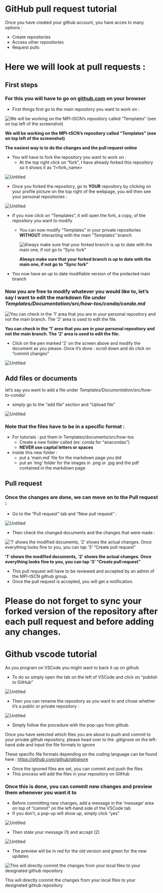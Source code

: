# GitHub pull request tutorial

Once you have created your github account, you have acces to many options : 

- Create repositories
- Access other repositories
- Request pulls

# Here we will look at pull requests :

## First steps

### **For this you will have to go on [github.com](http://github.com) on your browser**

- First things first go to the main repository you want to work on :

![**We will be working on the MPI-tSCN’s repository called “Templates” (see on top left of the screenshot)**](img/untitled.png)

**We will be working on the MPI-tSCN’s repository called “Templates” (see on top left of the screenshot)**

**The easiest way is to do the changes and the pull request online**

- You will have to fork the repository you want to work on :
    - At the top right click on “fork”, I have already forked this repository so it shows it as “<username>/<fork_name>

![Untitled](img/untitled_1.png)

- Once you forked the repository, go to **YOUR** repository by clicking on your profile picture on the top right of the webpage, you will then see your personal repositories :

![Untitled](img/untitled_2.png)

- If you now click on “Templates”, it will open the fork, a copy, of the repository you want to modify
    - You can now modify “Templates” in your private repositories **WITHOUT** interacting with the main “Templates” branch
        
        ![**Always make sure that your forked branch is up to date with the main one, if not go to “Sync fork”**](img/untitled_3.png)
        
        **Always make sure that your forked branch is up to date with the main one, if not go to “Sync fork”**
        
- You now have an up to date modifiable version of the protected main branch

### Now you are free to modify whatever you would like to, let’s say I want to edit the markdown file under *Templates/Documentation/src/how-tos/conda/conda.md*

![**You can check in the ‘1’ area that you are in your personal repository and not the main branch. The ‘2’ area is used to edit the file.**](img/untitled_4.png)

**You can check in the ‘1’ area that you are in your personal repository and not the main branch. The ‘2’ area is used to edit the file.**

- Click on the pen marked ‘2’ on the screen above and modify the document as you please. Once it’s done : scroll down and do click on “commit changes”

![Untitled](img/untitled_5.png)

## Add files or documents

let’s say you want to add a file under *Templates/Documentation/src/how-to-conda/*

- simply go to the “add file” section and “Upload file”

![Untitled](img/untitled_6.png)

### Note that the files have to be in a specific format :

- For tutorials : put them in Templates/documents/src/how-tos
    - Create a new folder called <name of your tutorial> (ex: conda for “anacondas”)
    - **NEVER use capital letters or spaces**
- inside this new folder :
    - put a ‘main.md’ file for the markdown page you did
    - put an ‘img’ folder for the images in .png or .jpg and the pdf contained in the markdown page

## Pull request

### Once the changes are done, we can move on to the Pull request :

- Go to the “Pull request” tab and “New pull request” :

![Untitled](img/untitled_7.png)

- Then check the changed documents and the changes that were made :

![**’1’ shows the modified documents, ‘2’ shows the actual changes. Once everything looks fine to you, you can tap ‘3’ “Create pull request”** ](img/untitled_8.png)

**’1’ shows the modified documents, ‘2’ shows the actual changes. Once everything looks fine to you, you can tap ‘3’ “Create pull request”** 

- This pull request will have to be reviewed and accepted by an admin of the MPI-tSCN github group.
- Once the pull request is accepted, you will get a notification.

# Please do not forget to sync your forked version of the repository after each pull request and before adding any changes.

# Github vscode tutorial

As you program on VSCode you might want to back it up on github

- To do so simply open the tab on the left of VSCode  and click on “publish to GitHub”

![Untitled](img/Untitled_9.png)

- Then you can rename the repository as you want to and chose whether it’s a public or private repository :

![Untitled](img/Untitled_10.png)

- Simply follow the procedure with the pop-ups from github.

Once you have selected which files you are about to push and commit to your private github repository, please head over to the .gitignore on the left-hand side and input the file formats to ignore

These specific file formats depending on the coding language can be found here : https://github.com/github/gitignore

- Once the ignored files are set, you can commit and push the files
- This process will add the files in your repository on GitHub

### Once this is done, you can commit new changes and preview them whenever you want it to

- Before committing new changes, add a message in the ‘message’ area on top of “commit” on the left-hand side of the VSCode tab
- If you don’t, a pop-up will show up, simply click “yes”

![Untitled](img/Untitled_11.png)

- Then state your message (1) and accept (2)

![Untitled](img/Untitled_12.png)

- The preview will be in red for the old version and green for the new updates

![This will directly commit the changes from your local files to your designated github repository ](img/Untitled_13.png)

This will directly commit the changes from your local files to your designated github repository